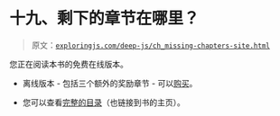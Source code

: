 # 十九、剩下的章节在哪里？

> 原文：[`exploringjs.com/deep-js/ch_missing-chapters-site.html`](https://exploringjs.com/deep-js/ch_missing-chapters-site.html)

您正在阅读本书的免费在线版本。

+   离线版本 - 包括三个额外的奖励章节 - 可以[购买](https://exploringjs.com/deep-js/#buy)。

+   您可以查看[完整的目录](https://exploringjs.com/deep-js/downloads/complete-toc.html)（也链接到书的主页）。
